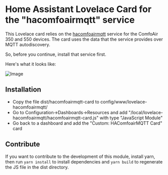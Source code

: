 # Home Assistant Lovelace Card for the "hacomfoairmqtt" service

This Lovelace card relies on the [hacomfoairmqtt](https://github.com/adorobis/hacomfoairmqtt) service for the ComfoAir 350 and 550 devices.
The card uses the data that the service provides over MQTT autodiscovery.

So, before you continue, install that service first.

Here's what it looks like:

![Image](https://raw.githubusercontent.com/mweimerskirch/lovelace-hacomfoairmqtt/master/resources/card-preview.png)

## Installation

* Copy the file dist/hacomfoairmqtt-card to config/www/lovelace-hacomfoairmqtt/
* Go to Configuration->Dashboards->Resources and add "/local/lovelace-hacomfoairmqtt/hacomfoairmqtt-card.js" with type "JavaScript Module"
* Go back to a dashboard and add the "Custom: HAComfoairMQTT Card" card

## Contribute

If you want to contribute to the development of this module, install yarn, then run `yarn install` to install dependencies and `yarn build` to regenerate the JS file in the dist directory.
